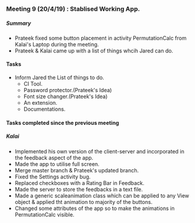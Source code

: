 ### Meeting 9 (20/4/19) : Stablised Working App.

##### Summary 
- Prateek fixed some button placement in activity PermutationCalc from Kalai's Laptop during the meeting.
- Prateek & Kalai came up with a list of things whcih Jared can do.

#### Tasks
- Inform Jared the List of things to do.
    - CI Tool.
    - Password protector.(Prateek's Idea)
    - Font size changer.(Prateek's Idea)
    - An extension.
    - Documentations.

#### Tasks completed since the previous meeting
##### Kalai
- Implemented his own version of the client-server and incorporated in the feedback aspect of the app.
- Made the app to utilise full screen.
- Merge master branch & Prateek's updated branch.
- Fixed the Settings activity bug.
- Replaced checkboxes with a Rating Bar in Feedback.
- Made the server to store the feedbacks in a text file.
- Made a generic scaleanimation class which can be applied to any View object & applied tht animation to majority of the buttons.
- Changed some attributes of the app so to make the animations in PermutationCalc visible.

